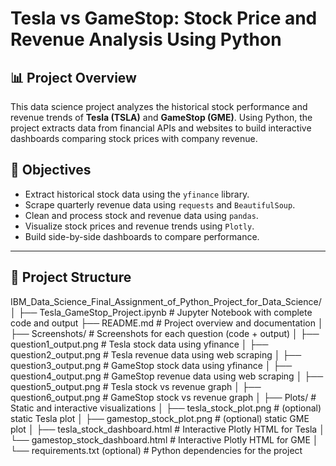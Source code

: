 # Tesla vs GameStop: Stock Price and Revenue Analysis Using Python

## 📊 Project Overview

This data science project analyzes the historical stock performance and revenue trends of **Tesla (TSLA)** and **GameStop (GME)**. Using Python, the project extracts data from financial APIs and websites to build interactive dashboards comparing stock prices with company revenue.

## 🚀 Objectives

- Extract historical stock data using the `yfinance` library.
- Scrape quarterly revenue data using `requests` and `BeautifulSoup`.
- Clean and process stock and revenue data using `pandas`.
- Visualize stock prices and revenue trends using `Plotly`.
- Build side-by-side dashboards to compare performance.

---

## 📂 Project Structure

IBM_Data_Science_Final_Assignment_of_Python_Project_for_Data_Science/
│
├── Tesla_GameStop_Project.ipynb       # Jupyter Notebook with complete code and output
├── README.md                          # Project overview and documentation
│
├── Screenshots/                       # Screenshots for each question (code + output)
│   ├── question1_output.png           # Tesla stock data using yfinance
│   ├── question2_output.png           # Tesla revenue data using web scraping
│   ├── question3_output.png           # GameStop stock data using yfinance
│   ├── question4_output.png           # GameStop revenue data using web scraping
│   ├── question5_output.png           # Tesla stock vs revenue graph
│   ├── question6_output.png           # GameStop stock vs revenue graph
│
├── Plots/                             # Static and interactive visualizations
│   ├── tesla_stock_plot.png           # (optional) static Tesla plot
│   ├── gamestop_stock_plot.png        # (optional) static GME plot
│   ├── tesla_stock_dashboard.html     # Interactive Plotly HTML for Tesla
│   └── gamestop_stock_dashboard.html  # Interactive Plotly HTML for GME
│
└── requirements.txt (optional)        # Python dependencies for the project
